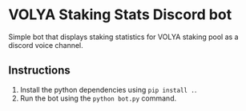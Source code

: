 # VOLYA Staking Stats Discord bot

Simple bot that displays staking statistics for VOLYA staking pool as a discord voice channel.

## Instructions

1.  Install the python dependencies using `pip install .`.
2.  Run the bot using the `python bot.py` command.
